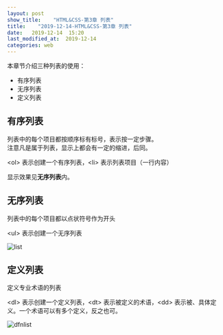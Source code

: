 ```yaml
---
layout: post
show_title:    "HTML&CSS-第3章 列表"
title:    "2019-12-14-HTML&CSS-第3章 列表"
date:   2019-12-14  15:20 
last_modified_at:  2019-12-14 
categories: web
---
```


本章节介绍三种列表的使用：
- 有序列表
- 无序列表
- 定义列表

<!--more-->

## 有序列表

列表中的每个项目都按顺序标有标号，表示按一定步骤。  
注意凡是属于列表，显示上都会有一定的缩进，后同。

\<ol> 表示创建一个有序列表，\<li> 表示列表项目（一行内容）

显示效果见**无序列表**内。

## 无序列表

列表中的每个项目都以点状符号作为开头

\<ul> 表示创建一个无序列表

![list](https://LonlyPan.github.io/images/Posts/2019-12-14-HTML&CSS-第3章_列表/list.png)

## 定义列表

定义专业术语的列表

\<dl> 表示创建一个定义列表，\<dt> 表示被定义的术语，\<dd> 表示被、具体定义。一个术语可以有多个定义，反之也可。

![dfnlist](https://LonlyPan.github.io/images/Posts/2019-12-14-HTML&CSS-第3章_列表/dfnlist.png)


